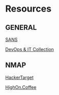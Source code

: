 # Resources

## GENERAL

[SANS](https://www.sans.org/blog/the-ultimate-list-of-sans-cheat-sheets/)

[DevOps & IT Collection](https://github.com/sk3pp3r/cheat-sheet-pdf/tree/master)

## NMAP

[HackerTarget](https://hackertarget.com/nmap-cheatsheet-a-quick-reference-guide/)

[HighOn.Coffee](https://highon.coffee/blog/nmap-cheat-sheet/)

